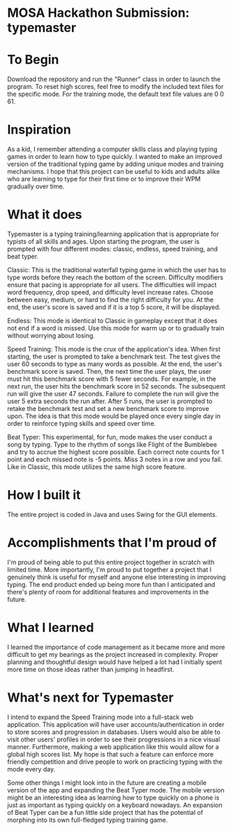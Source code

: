 # MOSA Hackathon Submission: typemaster

# To Begin
Download the repository and run the "Runner" class in order to launch the program. To reset high scores, feel free to modify the included text files for the specific mode. For the training mode, the default text file values are 0 0 61.

# Inspiration
As a kid, I remember attending a computer skills class and playing typing games in order to learn how to type quickly. I wanted to make an improved version of the traditional typing game by adding unique modes and training mechanisms. I hope that this project can be useful to kids and adults alike who are learning to type for their first time or to improve their WPM gradually over time.

# What it does
Typemaster is a typing training/learning application that is appropriate for typists of all skills and ages. Upon starting the program, the user is prompted with four different modes: classic, endless, speed training, and beat typer.

Classic: This is the traditional waterfall typing game in which the user has to type words before they reach the bottom of the screen. Difficulty modifiers ensure that pacing is appropriate for all users. The difficulties will impact word frequency, drop speed, and difficulty level increase rates. Choose between easy, medium, or hard to find the right difficulty for you. At the end, the user's score is saved and if it is a top 5 score, it will be displayed.

Endless: This mode is identical to Classic in gameplay except that it does not end if a word is missed. Use this mode for warm up or to gradually train without worrying about losing.

Speed Training: This mode is the crux of the application's idea. When first starting, the user is prompted to take a benchmark test. The test gives the user 60 seconds to type as many words as possible. At the end, the user's benchmark score is saved. Then, the next time the user plays, the user must hit this benchmark score with 5 fewer seconds. For example, in the next run, the user hits the benchmark score in 52 seconds. The subsequent run will give the user 47 seconds. Failure to complete the run will give the user 5 extra seconds the run after. After 5 runs, the user is prompted to retake the benchmark test and set a new benchmark score to improve upon. The idea is that this mode would be played once every single day in order to reinforce typing skills and speed over time.

Beat Typer: This experimental, for fun, mode makes the user conduct a song by typing. Type to the rhythm of songs like Flight of the Bumblebee and try to accrue the highest score possible. Each correct note counts for 1 point and each missed note is -5 points. Miss 3 notes in a row and you fail. Like in Classic, this mode utilizes the same high score feature.

# How I built it
The entire project is coded in Java and uses Swing for the GUI elements.

# Accomplishments that I'm proud of
I'm proud of being able to put this entire project together in scratch with limited time. More importantly, I'm proud to put together a project that I genuinely think is useful for myself and anyone else interesting in improving typing. The end product ended up being more fun than I anticipated and there's plenty of room for additional features and improvements in the future.

# What I learned
I learned the importance of code management as it became more and more difficult to get my bearings as the project increased in complexity. Proper planning and thoughtful design would have helped a lot had I initially spent more time on those ideas rather than jumping in headfirst.

# What's next for Typemaster
I intend to expand the Speed Training mode into a full-stack web application. This application will have user accounts/authentication in order to store scores and progression in databases. Users would also be able to visit other users' profiles in order to see their progressions in a nice visual manner. Furthermore, making a web application like this would allow for a global high scores list. My hope is that such a feature can enforce more friendly competition and drive people to work on practicing typing with the mode every day.

Some other things I might look into in the future are creating a mobile version of the app and expanding the Beat Typer mode. The mobile version might be an interesting idea as learning how to type quickly on a phone is just as important as typing quickly on a keyboard nowadays. An expansion of Beat Typer can be a fun little side project that has the potential of morphing into its own full-fledged typing training game.
